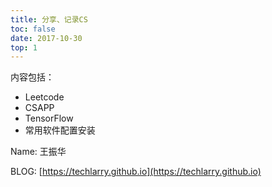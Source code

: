 ```yaml
---
title: 分享、记录CS
toc: false
date: 2017-10-30
top: 1
---
```




内容包括：

* Leetcode
* CSAPP
* TensorFlow
* 常用软件配置安装

Name: 王振华

BLOG: [https://techlarry.github.io](https://techlarry.github.io)

